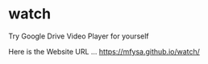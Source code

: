 # watch
Try Google Drive Video Player for yourself

Here is the Website URL ... https://mfysa.github.io/watch/

